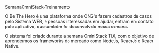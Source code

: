  SemanaOmniStack-Treinamento

O Be The Hero é uma plataforma onde ONG's fazem cadastros de casos pelo Sistema WEB, e pessoas interessadas em ajudar, entram em contato pelo aplicativo, que também foi desenvolvido nessa semana.

O sistema foi criado durante a semana OminiStack 11.0, com o objetivo de aprendermos os frameworks do mercado como NodeJs, ReactJs e React Native.
